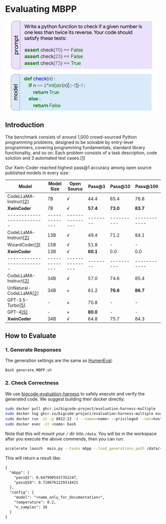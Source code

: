 # Evaluating MBPP

![mbpp demo](../docs/mbpp.png)

## Introduction

The benchmark consists of around 1,000 crowd-sourced Python programming problems, designed to be solvable by entry-level programmers, covering programming fundamentals, standard library functionality, and so on. Each problem consists of a task description, code solution and 3 automated test cases.[[1]](https://github.com/google-research/google-research/tree/master/mbpp)

Our Xwin-Coder reached highest pass@1 accuracy among open source published models in every size:

| Model | Model Size |  Open Source |  Pass@1 | Pass@10 | Pass@100 |
|----|----|----|----|----|----|
| CodeLLaMA-Instruct[[2]](https://arxiv.org/pdf/2308.12950.pdf) | 7B |  √  | 44.4 | 65.4 | 76.8 |
| **XwinCoder**  | 7B |  √  |  **57.4** | **73.0** | **83.7** |
|-------------------------|-------------|---------------|--------|----------|------------|
| CodeLLaMA-Instruct[[2]](https://arxiv.org/pdf/2308.12950.pdf) | 13B |  √  | 49.4 | 71.2 | 84.1 |
| WizardCoder[[3]](https://arxiv.org/pdf/2306.08568.pdf) | 15B |  √  | 51.8 | - | - |
| **XwinCoder** | 13B |  √  |  **60.1**  | 0.0  | 0.0  |
|-------------------------|-------------|---------------|--------|----------|------------|
| CodeLLaMA-Instruct[[2]](https://arxiv.org/pdf/2308.12950.pdf) | 34B |  √  |  57.0  | 74.6 | 85.4 |
| UnNatural-CodeLLaMA[[2]](https://arxiv.org/pdf/2308.12950.pdf) | 34B |  ×  | 61.2  | **76.6**  |  **86.7**  |
| GPT-3.5-Turbo[[5]](https://github.com/deepseek-ai/deepseek-coder) | - |  ×  |  70.8  | -  | -  |
| GPT-4[[5]](https://github.com/deepseek-ai/deepseek-coder) | - |  ×  | **80.0**  | -  | -  |
| **XwinCoder** | 34B |  √  | 64.8  | 75.7  | 84.3  |

## How to Evaluate

### 1. Generate Responses
The generation settings are the same as [HumenEval](../HumanEval):
```Bash
Bash generate_MBPP.sh
```
### 2. Check Correctness
We use [bigcode-evaluation-harness](https://github.com/bigcode-project/bigcode-evaluation-harness) to safely execute and verify the generated code. We suggest building their docker directly:

```bash
sudo docker pull ghcr.io/bigcode-project/evaluation-harness-multiple
sudo docker tag ghcr.io/bigcode-project/evaluation-harness-multiple evaluation-harness-multiple
sudo docker run -it -p 8022:22 -d --name=<name> --privileged --net=host --ipc=host --gpus=all -v /:/data evaluation-harness-multiple
sudo docker exec -it <name> bash
```

Note that this will mount your `/` dir into `/data`. You will be in the workspace after you execute the above commends, then you can run:
```bash
accelerate launch  main.py --tasks mbpp --load_generations_path /data/<your_path_to>/xwin_coder_eval/generation_for_harness/<eval_file_name>.jsonl --model <name_only_for_documentation> --allow_code_execution --n_samples <samples per problem>
```
This will return a result like:
```
{
  "mbpp": {
    "pass@1": 0.6479905437352247,
    "pass@10": 0.7186761229314421
  },
  "config": {
    "model": "<name_only_for_documentation>",
    "temperature": 0.2,
    "n_samples": 10
  } 
} 
```
